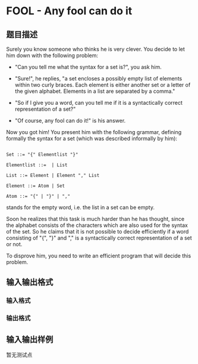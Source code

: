 # FOOL - Any fool can do it

## 题目描述

 Surely you know someone who thinks he is very clever. You decide to let him down with the following problem:

- "Can you tell me what the syntax for a set is?", you ask him.

- "Sure!", he replies, "a set encloses a possibly empty list of elements within two curly braces. Each element is either another set or a letter of the given alphabet. Elements in a list are separated by a comma."

- "So if I give you a word, can you tell me if it is a syntactically correct representation of a set?"

- "Of course, any fool can do it!" is his answer.

Now you got him! You present him with the following grammar, defining formally the syntax for a set (which was described informally by him):

```

Set ::= "{" Elementlist "}"

Elementlist ::=  | List

List ::= Element | Element "," List

Element ::= Atom | Set

Atom ::= "{" | "}" | ","

```

 stands for the empty word, i.e. the list in a set can be empty.

Soon he realizes that this task is much harder than he has thought, since the alphabet consists of the characters which are also used for the syntax of the set. So he claims that it is not possible to decide efficiently if a word consisting of "{", "}" and "," is a syntactically correct representation of a set or not.

To disprove him, you need to write an efficient program that will decide this problem.

## 输入输出格式

### 输入格式

### 输出格式

## 输入输出样例

暂无测试点

